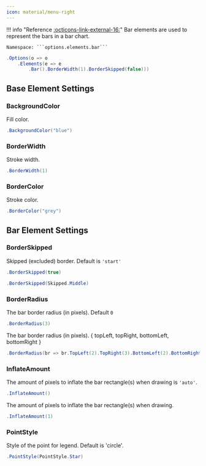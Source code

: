 ```yaml
---
icon: material/menu-right
---
```


!!! info "Reference [:octicons-link-external-16:](https://www.chartjs.org/docs/latest/configuration/elements.html#bar-configuration)"
	Bar elements are used to represent the bars in a bar chart.

	Namespace: ```options.elements.bar```

```csharp hl_lines="3" linenums="1"
.Options(o => o
    .Elements(e => e
        .Bar().BorderWidth(1).BorderSkipped(false)))
```

## Base Element Settings

### BackgroundColor
Fill color.
```csharp
.BackgroundColor("blue")
```

### BorderWidth
Stroke width.
```csharp
.BorderWidth(1)
```

### BorderColor
Stroke color.
```csharp
.BorderColor("grey")
```

## Bar Element Settings

### BorderSkipped
Skipped (excluded) border. Default is ```'start'```
```csharp
.BorderSkipped(true)
```
```csharp
.BorderSkipped(Skipped.Middle)
```

### BorderRadius
The bar border radius (in pixels). Default ```0```
```csharp
.BorderRadius(3)
```
The bar border radius (in pixels). { topLeft, topRight, bottomLeft, bottomRight }
```csharp
.BorderRadius(br => br.TopLeft(2).TopRight(3).BottomLeft(2).BottomRight(3))
```

### InflateAmount
The amount of pixels to inflate the bar rectangle(s) when drawing is ```'auto'```.
```csharp
.InflateAmount()
```
The amount of pixels to inflate the bar rectangle(s) when drawing.
```csharp
.InflateAmount(1)
```

### PointStyle
Style of the point for legend. Default is 'circle'.
```csharp
.PointStyle(PointStyle.Star)
```

